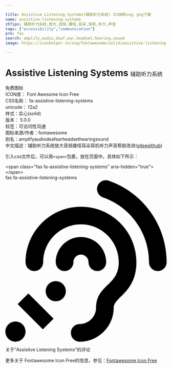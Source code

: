 ```yaml
---

title: Assistive Listening Systems(辅助听力系统) ICON转svg、png下载
name: assistive-listening-systems
zhTips: 辅助听力系统,放大,音频,聋哑,耳朵,耳机,听力,声音
tags: ["accessibility","communication"]
pre: fas
search: amplify,audio,deaf,ear,headset,hearing,sound
image: https://iconhelper.cn/svg/fontawesome/solid/assistive-listening-systems.svg

---
```


# Assistive Listening Systems  <small style="font-size: 60%;font-weight: 100">辅助听力系统</small>


<div class="detail-page">
<p>
<span><span class="badge-success badge">免费图标</span> </span>
<br/>
<span>
ICON库：
<span class="badge-secondary badge">Font Awesome Icon Free</span> 
</span>
<br/>
<span>
CSS名称：
<span class="badge-secondary badge">fa-assistive-listening-systems</span> 
</span>
<br/>
<span>
unicode：
<span class="badge-secondary badge">f2a2</span> 
<copy-btn content='f2a2' btn-title=""></copy-btn>
<copy-btn :content='String.fromCodePoint(parseInt("f2a2", 16))' btn-title="复制U"></copy-btn>
</span><br/><span>样式：<span class="badge-light badge">实心(solid)</span></span>
<br/>
<span>
版本：
<span class="badge-secondary badge">5.0.0</span> 
</span><br/><span>标签：<span class="badge-light badge"><router-link to="/tags/accessibility.html">可访问性</router-link></span><span class="badge-light badge"><router-link to="/tags/communication.html">沟通</router-link></span></span>
<br/>
<span>图标来源/作者：<span class="badge-light badge">fontawesome</span></span> 
<br/>
<span>别名：<span class="badge-light badge">amplify</span><span class="badge-light badge">audio</span><span class="badge-light badge">deaf</span><span class="badge-light badge">ear</span><span class="badge-light badge">headset</span><span class="badge-light badge">hearing</span><span class="badge-light badge">sound</span></span><br/><span class="zh-detail">中文描述：<span class="badge-primary badge">辅助听力系统</span><span class="badge-primary badge">放大</span><span class="badge-primary badge">音频</span><span class="badge-primary badge">聋哑</span><span class="badge-primary badge">耳朵</span><span class="badge-primary badge">耳机</span><span class="badge-primary badge">听力</span><span class="badge-primary badge">声音</span><span class="help-link"><span>帮助改进</span>(<a href="https://gitee.com/liuwave/icon-helper/edit/master/json/fontawesome/solid/assistive-listening-systems.json" target="_blank" rel="noopener noreferrer">gitee</a><a href="https://github.com/liuwave/icon-helper/edit/master/json/fontawesome/solid/assistive-listening-systems.json" target="_blank" rel="noopener noreferrer">github</a></span>)</span><br/>
</p>
</div>
<div class="alert alert-dark">
  <i class="fas fa-assistive-listening-systems fa-xs"></i>
  <i class="fas fa-assistive-listening-systems fa-sm"></i>
  <i class="fas fa-assistive-listening-systems fa-lg"></i>
  <i class="fas fa-assistive-listening-systems fa-2x"></i>
  <i class="fas fa-assistive-listening-systems fa-3x"></i>
  <i class="fas fa-assistive-listening-systems fa-5x"></i>
  <i class="fas fa-assistive-listening-systems fa-7x"></i>
</div>
<div>
  <p>引入css文件后，可以用<code>&lt;span&gt;</code>包裹，放在页面中。具体如下所示：    
  </p>
  <div class="alert alert-primary" style="font-size: 14px">
    &lt;span class="fas fa-assistive-listening-systems" aria-hidden="true"&gt;&lt;/span&gt;
    <copy-btn content='<span class="fas fa-assistive-listening-systems" aria-hidden="true"></span>'></copy-btn>
  </div>
  <div class="alert alert-secondary">
    <i class="fas fa-assistive-listening-systems"
    style="font-size: 24px"
    aria-hidden="true"></i> fas fa-assistive-listening-systems
    <copy-btn content="fas fa-assistive-listening-systems" btn-title="复制图标名称"></copy-btn>
  </div>
</div>
<div id="svg" class="svg-wrap">
<svg xmlns="http://www.w3.org/2000/svg" viewBox="0 0 512 512"><path d="M216 260c0 15.464-12.536 28-28 28s-28-12.536-28-28c0-44.112 35.888-80 80-80s80 35.888 80 80c0 15.464-12.536 28-28 28s-28-12.536-28-28c0-13.234-10.767-24-24-24s-24 10.766-24 24zm24-176c-97.047 0-176 78.953-176 176 0 15.464 12.536 28 28 28s28-12.536 28-28c0-66.168 53.832-120 120-120s120 53.832 120 120c0 75.164-71.009 70.311-71.997 143.622L288 404c0 28.673-23.327 52-52 52-15.464 0-28 12.536-28 28s12.536 28 28 28c59.475 0 107.876-48.328 108-107.774.595-34.428 72-48.24 72-144.226 0-97.047-78.953-176-176-176zm-80 236c-17.673 0-32 14.327-32 32s14.327 32 32 32 32-14.327 32-32-14.327-32-32-32zM32 448c-17.673 0-32 14.327-32 32s14.327 32 32 32 32-14.327 32-32-14.327-32-32-32zm480-187.993c0-1.518-.012-3.025-.045-4.531C510.076 140.525 436.157 38.47 327.994 1.511c-14.633-4.998-30.549 2.809-35.55 17.442-5 14.633 2.81 30.549 17.442 35.55 85.906 29.354 144.61 110.513 146.077 201.953l.003.188c.026 1.118.033 2.236.033 3.363 0 15.464 12.536 28 28 28s28.001-12.536 28.001-28zM152.971 439.029l-80-80L39.03 392.97l80 80 33.941-33.941z"/></svg>
</div>
<detail full-name='fa-assistive-listening-systems'></detail>

<Vssue title="关于“Assistive Listening Systems”的评论" >关于“Assistive Listening Systems”的评论</Vssue>
    
<div><p>更多关于  Fontawesome Icon Free的信息，参见：<a target="_blank" href="https://iconhelper.cn/fontawesome.html">Fontawesome Icon Free</a>
</p></div>
